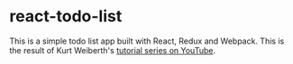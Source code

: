 # react-todo-list

This is a simple todo list app built with React, Redux and Webpack. This is the result of Kurt Weiberth's [tutorial series on YouTube](https://www.youtube.com/playlist?list=PLQDnxXqV213JJFtDaG0aE9vqvp6Wm7nBg).
